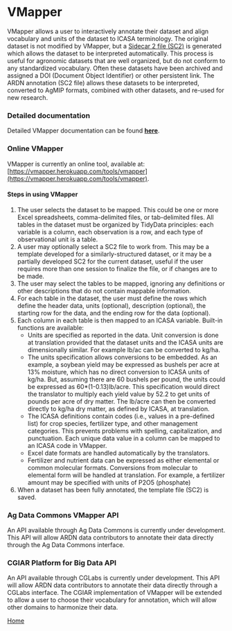 # VMapper

VMapper allows a user to interactively annotate their dataset and align vocabulary and units of the dataset to ICASA terminology. The original dataset is not modified by VMapper, but a [Sidecar 2 file (SC2)](Annotation_SC2.md) is generated which allows the dataset to be interpreted automatically. This process is useful for agronomic datasets that are well organized, but do not conform to any standardized vocabulary. Often these datasets have been archived and assigned a DOI (Document Object Identifier) or other persistent link. The ARDN annotation (SC2 file) allows these datasets to be interpreted, converted to AgMIP formats, combined with other datasets, and re-used for new research.

### Detailed documentation
Detailed VMapper documentation can be found **[here](https://docs.google.com/document/d/1ezs4uFWI66R-gywdKB56io1YrKVKKTvs-ynFZkebm9k/edit#heading=h.ykr4v1egu9xf)**.

### Online VMapper
VMapper is currently an online tool, available at: [https://vmapper.herokuapp.com/tools/vmapper](https://vmapper.herokuapp.com/tools/vmapper). 

#### Steps in using VMapper
1. The user selects the dataset to be mapped. This could be one or more Excel spreadsheets, comma-delimited files, or tab-delimited files. All tables in the dataset must be organized by TidyData principles: each variable is a column, each observation is a row, and each type of observational unit is a table.
1. A user may optionally select a SC2 file to work from. This may be a template developed for a similarly-structured dataset, or it may be a partially developed SC2 for the current dataset, useful if the user requires more than one session to finalize the file, or if changes are to be made.
1. The user may select the tables to be mapped, ignoring any definitions or other descriptions that do not contain mappable information.
1. For each table in the dataset, the user must define the rows which define the header data, units (optional), description (optional), the starting row for the data, and the ending row for the data (optional).
1. Each column in each table is then mapped to an ICASA variable. Built-in functions are available:
	- Units are specified as reported in the data. Unit conversion is done at translation provided that the dataset units and the ICASA units are dimensionally similar. For example lb/ac can be converted to kg/ha. 
	- The units specification allows conversions to be embedded. As an example, a soybean yield may be expressed as bushels per acre at 13% moisture, which has no direct conversion to ICASA units of kg/ha. But, assuming there are 60 bushels per pound, the units could be expressed as 60*(1-0.13)lb/acre. This specification would direct the translator to multiply each yield value by 52.2 to get units of pounds per acre of dry matter. The lb/acre can then be converted directly to kg/ha dry matter, as defined by ICASA, at translation.
	- The ICASA definitions contain codes (i.e., values in a pre-defined list) for crop species, fertilizer type, and other management categories. This prevents problems with spelling, capitalization, and punctuation. Each unique data value in a column can be mapped to an ICASA code in VMapper.
	- Excel date formats are handled automatically by the translators.
	- Fertilizer and nutrient data can be expressed as either elemental or common molecular formats. Conversions from molecular to elemental form will be handled at translation. For example, a fertilizer amount may be specified with units of P2O5 (phosphate)
1. When a dataset has been fully annotated, the template file (SC2) is saved.
	
### Ag Data Commons VMapper API
An API available through Ag Data Commons is currently under development. This API will allow ARDN data contributors to annotate their data directly through the Ag Data Commons interface.

### CGIAR Platform for Big Data API
An API available through CGLabs is currently under development. This API will allow ARDN data contributors to annotate their data directly through a CGLabs interface. The CGIAR implementation of VMapper will be extended to allow a user to choose their vocabulary for annotation, which will allow other domains to harmonize their data. 


[Home](index.md)




